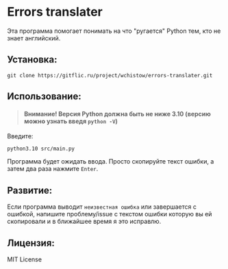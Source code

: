 # Errors translater

Эта программа помогает понимать на что "ругается" Python тем,
  кто не знает английский.

## Установка:

```
git clone https://gitflic.ru/project/wchistow/errors-translater.git
```

## Использование:

> #### Внимание! Версия Python должна быть не ниже 3.10 (версию можно узнать введя `python -V`)

Введите:
```
python3.10 src/main.py
```

Программа будет ожидать ввода. Просто скопируйте текст ошибки, а затем два раза нажмите `Enter`.

## Развитие:

Если программа выводит `неизвестная ошибка`
  или завершается с ошибкой,
  напишите проблему/issue с текстом ошибки которую вы ей
  скопировали и в ближайшее время я это исправлю.

## Лицензия:

MIT License
